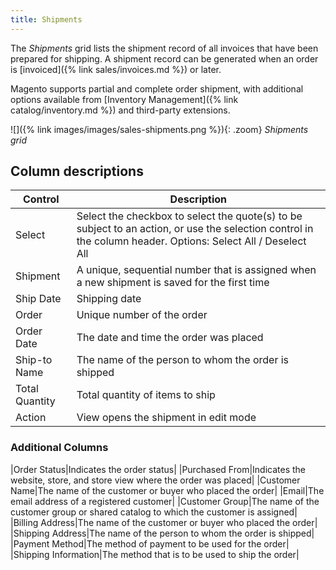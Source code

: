 ```yaml
---
title: Shipments
---
```


The _Shipments_ grid lists the shipment record of all invoices that have been prepared for shipping. A shipment record can be generated when an order is [invoiced]({% link sales/invoices.md %}) or later.

Magento supports partial and complete order shipment, with additional options available from [Inventory Management]({% link catalog/inventory.md %}) and third-party extensions.

![]({% link images/images/sales-shipments.png %}){: .zoom}
_Shipments grid_

## Column descriptions

|Control|Description|
|--- |--- |
|Select|Select the checkbox to select the quote(s) to be subject to an action, or use the selection control in the column header. Options: Select All / Deselect All|
|Shipment|A unique, sequential number that is assigned when a new shipment is saved for the first time|
|Ship Date|Shipping date|
|Order|Unique number of the order|
|Order Date|The date and time the order was placed|
|Ship-to Name|The name of the person to whom the order is shipped|
|Total Quantity|Total quantity of items to ship|
|Action|View opens the shipment in edit mode|

### Additional Columns

|Order Status|Indicates the order status|
|Purchased From|Indicates the website, store, and store view where the order was placed|
|Customer Name|The name of the customer or buyer who placed the order|
|Email|The email address of a registered customer|
|Customer Group|The name of the customer group or shared catalog to which the customer is assigned|
|Billing Address|The name of the customer or buyer who placed the order|
|Shipping Address|The name of the person to whom the order is shipped|
|Payment Method|The method of payment to be used for the order|
|Shipping Information|The method that is to be used to ship the order|
